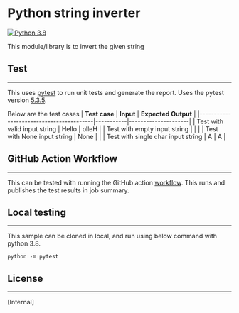 # Python string inverter

[![Python 3.8](https://img.shields.io/badge/python-3.8-blue.svg)](https://www.python.org/downloads/release/python-360/)

This module/library is to invert the given string

## Test
---
This uses [pytest](https://pypi.org/project/pytest/) to run unit tests and generate the report.
Uses the pytest version [5.3.5](https://pypi.org/project/pytest/5.3.5/).

Below are the test cases
| **Test case**                           | **Input** | **Expected Output** |
|-----------------------------------------|-----------|---------------------|
| Test with valid input string            | Hello     | olleH               | 
| Test with empty input string            |           |                     |
| Test with None input string             | None      |                     |
| Test with single char input string      | A         |   A                 |

## GitHub Action Workflow
---
This can be tested with running the GitHub action [workflow](https://github.com/kumvijaya/py-string-inverter/actions/workflows/build.yml). This runs and publishes the test results in job summary.

## Local testing
---
This sample can be cloned in local, and run using below command with python 3.8.

```
python -m pytest
```

## License
---
[Internal]

